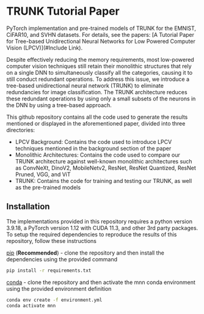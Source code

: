 # TRUNK Tutorial Paper
PyTorch implementation and pre-trained models of TRUNK for the EMNIST, CiFAR10, and SVHN datasets. For details, see the papers: [A Tutorial Paper for Tree-based Unidirectional Neural Networks for Low Powered Computer Vision (LPCV)](#Include Link).

Despite effectively reducing the memory requirements, most low-powered computer vision techniques still retain their monolithic structures that rely on a single DNN to simultaneously classify all the categories, causing it to still conduct redundant operations. To address this issue, we introduce a tree-based unidirectional neural network (TRUNK) to eliminate redundancies for image classification. The TRUNK architecture reduces these redundant operations by using only a small subsets of the neurons in the DNN by using a tree-based approach. 

This github repository contains all the code used to generate the results mentioned or displayed in the aforementioned paper, divided into three directories:
- LPCV Background: Contains the code used to introduce LPCV techniques mentioned in the background section of the paper
- Monolithic Architectures: Contains the code used to compare our TRUNK architecture against well-known monolithic architectures such as ConvNeXt, DinoV2, MobileNetv2, ResNet, ResNet Quantized, ResNet Pruned, VGG, and ViT
- TRUNK: Contains the code for training and testing our TRUNK, as well as the pre-trained models

## Installation
The implementations provided in this repository requires a python version 3.9.18, a PyTorch version 1.12 with CUDA 11.3, and other 3rd party packages. To setup the required dependencies to reproduce the results of this repository, follow these instructions

[pip][2] (**Recommended**) - clone the repository and then install the dependencies using the provided command
```bash
pip install -r requirements.txt
```

[conda][1] - clone the repository and then activate the mnn conda environment using the provided environment definition
```bash
conda env create -f environment.yml
conda activate mnn
```

[1]: https://docs.conda.io/projects/conda/en/latest/user-guide/getting-started.html
[2]: https://pip.pypa.io/en/stable/getting-started/
